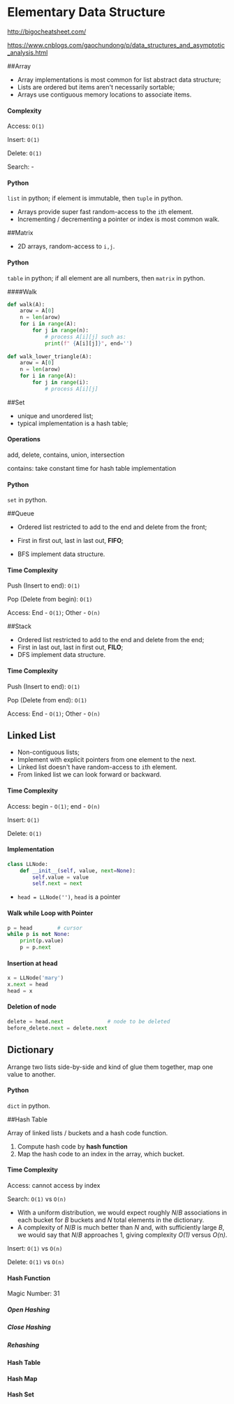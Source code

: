 # Elementary Data Structure

http://bigocheatsheet.com/

https://www.cnblogs.com/gaochundong/p/data_structures_and_asymptotic_analysis.html

##Array

- Array implementations is most common for list abstract data structure;
- Lists are ordered but items aren't necessarily sortable;
- Arrays use contiguous memory locations to associate items.

#### Complexity

Access: `O(1)`

Insert: `O(1)`

Delete: `O(1)`

Search: -

#### Python

`list` in python; if element is immutable, then `tuple` in python.

- Arrays provide super fast random-access to the `i`th element.
- Incrementing / decrementing a pointer or index is most common walk.

##Matrix

- 2D arrays, random-access to `i,j`.

#### Python

`table` in python; if all element are all numbers, then `matrix` in python.

####Walk

```python
def walk(A):
    arow = A[0]
    n = len(arow)
    for i in range(A):
        for j in range(n):
            # process A[i][j] such as:
            print(f" {A[i][j]}", end='')
            
def walk_lower_triangle(A):
  	arow = A[0]
    n = len(arow)
    for i in range(A):
      	for j in range(i):
          	# process A[i][j]
```

##Set

* unique and unordered list;
* typical implementation is a hash table;

#### Operations

add, delete, contains, union, intersection

contains: take constant time for hash table implementation

#### Python

`set` in python.

##Queue

* Ordered list restricted to add to the end and delete from the front;

* First in first out, last in last out, **FIFO**;
* BFS implement data structure.

#### Time Complexity

Push (Insert to end): `O(1)`

Pop (Delete from begin): `O(1)`

Access: End - `O(1)`; Other - `O(n)`

##Stack

* Ordered list restricted to add to the end and delete from the end;
* First in last out, last in first out, **FILO**;
* DFS implement data structure.

#### Time Complexity

Push (Insert to end): `O(1)`

Pop (Delete from end): `O(1)`

Access: End - `O(1)`; Other - `O(n)`

## Linked List

- Non-contiguous lists;
- Implement with explicit pointers from one element to the next.
- Linked list doesn't have random-access to `i`th element.
- From linked list we can look forward or backward.

#### Time Complexity

Access: begin - `O(1)`; end - `O(n)`

Insert: `O(1)`

Delete: `O(1)`

#### Implementation

```python
class LLNode:
	def __init__(self, value, next=None):
		self.value = value
		self.next = next
```

- `head = LLNode('')`, `head` is a pointer

#### Walk while Loop with Pointer

```python
p = head		# cursor
while p is not None:
    print(p.value)
    p = p.next
```

#### Insertion at head

```python
x = LLNode('mary')
x.next = head
head = x
```

#### Deletion of node

```python
delete = head.next				# node to be deleted
before_delete.next = delete.next
```

## Dictionary

Arrange two lists side-by-side and kind of glue them together, map one value to another.

#### Python

`dict` in python.

##Hash Table

Array of linked lists / buckets and a hash code function.

1. Compute hash code by **hash function**
2. Map the hash code to an index in the array, which bucket.

#### Time Complexity

Access: cannot access by index

Search: `O(1)` vs `O(n)`

* With a uniform distribution, we would expect roughly *N*/*B* associations in each bucket for *B* buckets and *N* total elements in the dictionary.
* A complexity of *N*/*B* is much better than *N* and, with sufficiently large *B*, we would say that *N*/*B* approaches 1, giving complexity *O(1)* versus *O(n)*.

Insert: `O(1)` vs `O(n)`

Delete: `O(1)` vs `O(n)`

#### Hash Function

Magic Number: 31

##### Open Hashing

##### Close Hashing

##### Rehashing

#### Hash Table

#### Hash Map

#### Hash Set

